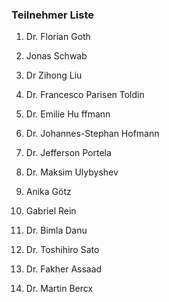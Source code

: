 ### Teilnehmer Liste 


1.   Dr.  Florian  Goth  

2.   Jonas  Schwab 

3.   Dr  Zihong  Liu 

4.   Dr.  Francesco  Parisen Toldin 

5.   Dr.  Emilie  Hu ffmann

6.   Dr.   Johannes-Stephan Hofmann

7.   Dr.  Jefferson Portela

8.   Dr.  Maksim   Ulybyshev 

9.   Anika  Götz 

10.  Gabriel Rein 

11.  Dr.  Bimla  Danu 

12.  Dr.  Toshihiro Sato  

13.  Dr.  Fakher  Assaad

14.  Dr.  Martin Bercx    